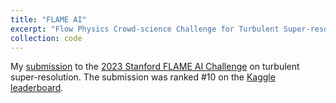 ```yaml
---
title: "FLAME AI"
excerpt: "Flow Physics Crowd-science Challenge for Turbulent Super-resolution"
collection: code
---
```


My [submission](https://github.com/samuelburbulla/FLAME-AI) to the 
[2023 Stanford FLAME AI Challenge](https://flame-ai-workshop.github.io/)
on turbulent super-resolution. The submission was ranked #10 on the
[Kaggle leaderboard](https://www.kaggle.com/competitions/2023-flame-ai-challenge/leaderboard).